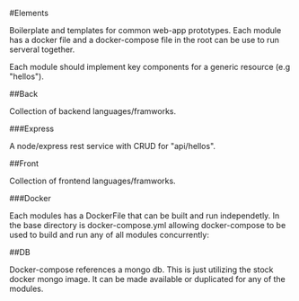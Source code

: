 #Elements

Boilerplate and templates for common web-app prototypes. Each module has a docker file and a docker-compose file in the root can be use to run serveral together.

Each module should implement key components for a generic resource (e.g "hellos"). 

##Back

Collection of backend languages/framworks.

###Express

A node/express rest service with CRUD for "api/hellos".

##Front

Collection of frontend languages/framworks.

###Docker

Each modules has a DockerFile that can be built and run independetly. In the base directory is docker-compose.yml allowing docker-compose to be used to build and run any of all modules concurrently:


##DB

Docker-compose references a mongo db. This is just utilizing the stock docker mongo image. It can be made available or duplicated for any of the modules.

